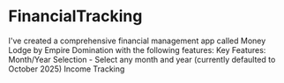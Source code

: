 # FinancialTracking
I've created a comprehensive financial management app called Money Lodge by Empire Domination with the following features: Key Features:  Month/Year Selection - Select any month and year (currently defaulted to October 2025) Income Tracking 
